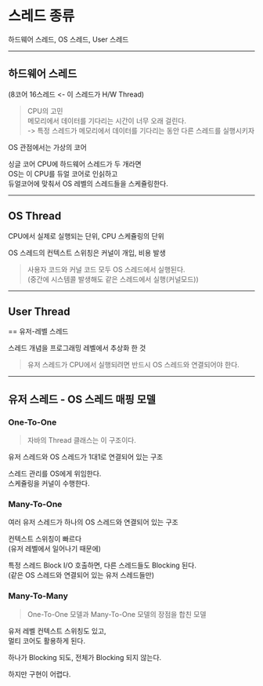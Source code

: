 # 스레드 종류

하드웨어 스레드, OS 스레드, User 스레드

---

## 하드웨어 스레드

(8코어 16스레드 <- 이 스레드가 H/W Thread)

> CPU의 고민  
> 메모리에서 데이터를 기다리는 시간이 너무 오래 걸린다.  
> -> 특정 스레드가 메모리에서 데이터를 기다리는 동안 다른 스레드를 실행시키자

OS 관점에서는 가상의 코어

싱글 코어 CPU에 하드웨어 스레드가 두 개라면  
OS는 이 CPU를 듀얼 코어로 인싥하고  
듀얼코어에 맞춰서 OS 레벨의 스레드들을 스케쥴링한다.

---

## OS Thread

CPU에서 실제로 실행되는 단위, CPU 스케쥴링의 단위

OS 스레드의 컨텍스트 스위칭은 커널이 개입, 비용 발생

> 사용자 코드와 커널 코드 모두 OS 스레드에서 실행된다.  
> (중간에 시스템콜 발생해도 같은 스레드에서 실행(커널모드))

---

## User Thread

== 유저-레벨 스레드

스레드 개념을 프로그래밍 레벨에서 추상화 한 것

> 유저 스레드가 CPU에서 실행되려면 반드시 OS 스레드와 연결되어야 한다.

---

## 유저 스레드 - OS 스레드 매핑 모델

### One-To-One

> 자바의 Thread 클래스는 이 구조이다.

유저 스레드와 OS 스레드가 1대1로 연결되어 있는 구조

스레드 관리를 OS에게 위임한다.  
스케쥴링을 커널이 수행한다.

### Many-To-One

여러 유저 스레드가 하나의 OS 스레드와 연결되어 있는 구조

컨텍스트 스위칭이 빠르다  
(유저 레벨에서 일어나기 때문에)

특정 스레드 Block I/O 호출하면, 다른 스레드들도 Blocking 된다.  
(같은 OS 스레드와 연결되어 있는 유저 스레드들만)

### Many-To-Many

> One-To-One 모델과 Many-To-One 모델의 장점을 합친 모델

유저 레벨 컨텍스트 스위칭도 있고,  
멀티 코어도 활용하게 된다.

하나가 Blocking 되도, 전체가 Blocking 되지 않는다.

하지만 구현이 어렵다.